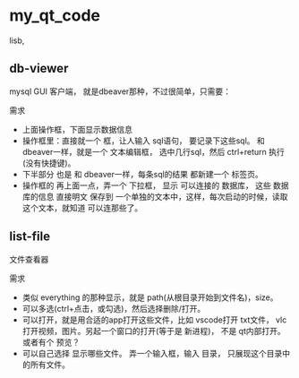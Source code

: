 # my_qt_code

lisb,

## db-viewer

mysql GUI 客户端， 就是dbeaver那种，不过很简单，只需要：

需求
  - 上面操作框，下面显示数据信息
  - 操作框里：直接就一个 框，让人输入 sql语句， 要记录下这些sql。 和 dbeaver一样，就是一个 文本编辑框， 选中几行sql，然后 ctrl+return 执行(没有快捷键)。
  - 下半部分 也是 和 dbeaver一样，每条sql的结果 都新建一个 标签页。
  - 操作框的 再上面一点，弄一个 下拉框， 显示 可以连接的 数据库， 这些 数据库的信息 直接明文 保存到 一个单独的文本中，这样，每次启动的时候，读取这个文本，就知道 可以连那些了。


## list-file

文件查看器

需求
  - 类似 everything 的那种显示，就是 path(从根目录开始到文件名)，size。
  - 可以多选(ctrl+点击，或勾选)，然后选择删除/打开。
  - 可以打开，就是用合适的app打开这些文件，比如 vscode打开 txt文件， vlc打开视频，图片。另起一个窗口的打开(等于是 新进程)， 不是 qt内部打开。 或者有个 预览？
  - 可以自己选择 显示哪些文件。 弄一个输入框，输入 目录， 只展现这个目录中的所有文件。



